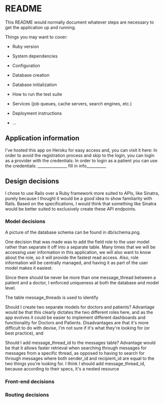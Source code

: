 # README

This README would normally document whatever steps are necessary to get the
application up and running.

Things you may want to cover:

* Ruby version

* System dependencies

* Configuration

* Database creation

* Database initialization

* How to run the test suite

* Services (job queues, cache servers, search engines, etc.)

* Deployment instructions

* ...

## Application information

I've hosted this app on Heroku for easy access and, you can visit it here:
In order to avoid the registration process and skip to the login, you can login as a provider with the credentials:
In order to login as a patient you can use the credentials:
_______________ fill in info__________


## Design decisions

I chose to use Rails over a Ruby framework more suited to APIs, like Sinatra, purely because I thought it would be a good idea to show familiarity with Rails. Based on the specifications, I would think that something like Sinatra would be better suited to exclusively create these API endpoints.

### Model decisions

A picture of the database schema can be found in db/schema.png.

One decision that was made was to add the field role to the user model rather than separate it off into a separate table. Many times that we will be accessing user information in this application, we will also want to know about the role, so it will provide the fastest read access. Also, role information will be centrally managed, and having it as part of the user model makes it easiest.

Since there should be never be more than one message_thread between a patient and a doctor, I enforced uniqueness at both the database and model level. 

The table message_threads is used to identify 

Should I create two separate models for doctors and patients?
Advantage would be that this clearly dictates the two different roles here, and as the app evolves it could be easier to implement different dashboards and functionality for Doctors and Patients.
Disadvantages are that it's more difficult to do with devise, I'm not sure if it's what they're looking for (or best practice), and 

Should I add message_thread_id to the messages table? Advantage would be that it allows faster retrieval when searching through messages for messages from a specific thread, as opposed to having to search for through messages where both sender_id and recipient_id are equal to the two things you're looking for. I think I should add message_thread_id, because according to their specs, it's a nested resource

### Front-end decisions

### Routing decisions
